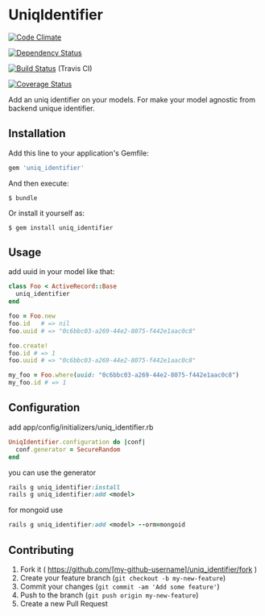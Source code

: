 # UniqIdentifier

[![Code Climate](https://codeclimate.com/github/joel/uniq_identifier.png)](https://codeclimate.com/github/joel/uniq_identifier)

[![Dependency Status](https://gemnasium.com/joel/uniq_identifier.png)](https://gemnasium.com/joel/uniq_identifier)

[![Build Status](https://travis-ci.org/joel/uniq_identifier.png?branch=master)](https://travis-ci.org/joel/uniq_identifier) (Travis CI)

[![Coverage Status](https://coveralls.io/repos/joel/uniq_identifier/badge.svg?branch=master)](https://coveralls.io/r/joel/uniq_identifier?branch=master)

Add an uniq identifier on your models. For make your model agnostic from backend unique identifier.

## Installation

Add this line to your application's Gemfile:

```ruby
gem 'uniq_identifier'
```

And then execute:

    $ bundle

Or install it yourself as:

    $ gem install uniq_identifier

## Usage

add uuid in your model like that:

```ruby
class Foo < ActiveRecord::Base
  uniq_identifier
end
```

```ruby
foo = Foo.new
foo.id   # => nil
foo.uuid # => "0c6bbc03-a269-44e2-8075-f442e1aac0c8"
```

```ruby
foo.create!
foo.id # => 1
foo.uuid # => "0c6bbc03-a269-44e2-8075-f442e1aac0c8"
```

```ruby
my_foo = Foo.where(uuid: "0c6bbc03-a269-44e2-8075-f442e1aac0c8")
my_foo.id # => 1
```

## Configuration

add app/config/initializers/uniq_identifier.rb

```ruby
UniqIdentifier.configuration do |conf|
  conf.generator = SecureRandom
end
```

you can use the generator

```ruby
rails g uniq_identifier:install
rails g uniq_identifier:add <model>
```
for mongoid use

```ruby
rails g uniq_identifier:add <model> --orm=mongoid
```
## Contributing

1. Fork it ( https://github.com/[my-github-username]/uniq_identifier/fork )
2. Create your feature branch (`git checkout -b my-new-feature`)
3. Commit your changes (`git commit -am 'Add some feature'`)
4. Push to the branch (`git push origin my-new-feature`)
5. Create a new Pull Request
